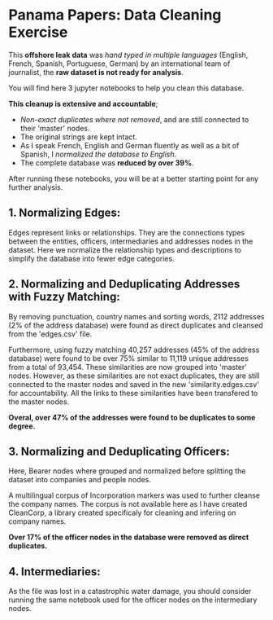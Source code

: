 # Panama Papers: Data Cleaning Exercise

This **offshore leak data** was *hand typed in multiple languages* (English, French, Spanish, Portuguese, German) by an international team of journalist, the **raw dataset is not ready for analysis**. 

You will find here 3 jupyter notebooks to help you clean this database. 

**This cleanup is extensive and accountable**;
- *Non-exact duplicates where not removed*, and are still connected to their 'master' nodes. 
- The original strings are kept intact. 
- As I speak French, English and German fluently as well as a bit of Spanish, I *normalized the database to English*.
- The complete database was **reduced by over 39%**. 

After running these notebooks, you will be at a better starting point for any further analysis. 

## 1. Normalizing Edges:

Edges represent links or relationships. They are the connections types between the entities, officers, intermediaries and addresses nodes in the dataset. Here we normalize the relationship types and descriptions to simplify the database into fewer edge categories.

## 2. Normalizing and Deduplicating Addresses with Fuzzy Matching:

By removing punctuation, country names and sorting words, 2112 addresses (2% of the address database) were found as direct duplicates and cleansed from the 'edges.csv' file.

Furthermore, using fuzzy matching 40,257 addresses (45% of the address database) were found to be over 75% similar to 11,119 unique addresses from a total of 93,454. These similarities are now grouped into 'master' nodes. However, as these similarities are not exact duplicates, they are still connected to the master nodes and saved in the new 'similarity.edges.csv' for accountability. All the links to these similarities have been transfered to the master nodes.

**Overal, over 47% of the addresses were found to be duplicates to some degree.** 

## 3. Normalizing and Deduplicating Officers: 
Here, Bearer nodes where grouped and normalized before splitting the dataset into companies and people nodes. 

A multilingual corpus of Incorporation markers was used to further cleanse the company names. The corpus is not available here as I have created CleanCorp, a library created specificaly for cleaning and infering on company names.

**Over 17% of the officer nodes in the database were removed as direct duplicates.**

## 4. Intermediaries: 

As the file was lost in a catastrophic water damage, you should consider running the same notebook used for the officer nodes on the intermediary nodes.
